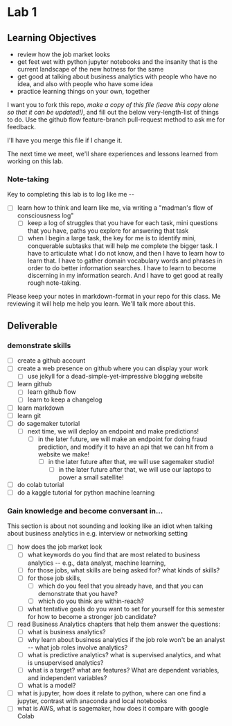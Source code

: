# Lab 1

## Learning Objectives

* review how the job market looks
* get feet wet with python jupyter notebooks and the insanity that is the current landscape of the new hotness for the same
* get good at talking about business analytics with people who have no idea, and also with people who have some idea
* practice learning things on your own, together


I want you to fork this repo, *make a copy of this file (leave this copy alone so that it can be updated!)*, and fill out the 
below very-length-list of things to do. Use the github flow feature-branch pull-request method to ask me for feedback.

I'll have you merge this file if I change it.

The next time we meet, we'll share experiences and lessons learned from working on this lab.


### Note-taking 

Key to completing this lab is to log like me -- 

* [ ] learn how to think and learn like me, via writing a "madman's flow of consciousness log"
	* [ ] keep a log of struggles that you have for each task, mini questions that you have, paths you explore for answering that task
	* [ ] when I begin a large task, the key for me is to identify mini, conquerable subtasks that will help me complete the bigger task. 
       I have to articulate what I do not know, and then I have to learn how to learn that. I have to gather domain vocabulary words and phrases 
       in order to do better information searches. I have to learn to become discerning in my information search. And I have to get good at really rough note-taking.
       
Please keep your notes in markdown-format in your repo for this class. Me reviewing it will help me help you learn. We'll talk more about this.



## Deliverable

### demonstrate skills
* [ ] create a github account
* [ ] create a web presence on github where you can display your work
	* [ ] use jekyll for a dead-simple-yet-impressive blogging website
* [ ] learn github
	* [ ] learn github flow
	* [ ] learn to keep a changelog
* [ ] learn markdown
* [ ] learn git
* [ ] do sagemaker tutorial
	* [ ] next time, we will deploy an endpoint and make predictions!
		* [ ] in the later future, we will make an endpoint for doing fraud prediction, and modify it to have an api that we can hit from a website we make!
			* [ ] in the later future after that, we will use sagemaker studio!
				* [ ] in the later future after that, we will use our laptops to power a small satellite!
* [ ] do colab tutorial
* [ ] do a kaggle tutorial for python machine learning

### Gain knowledge and become conversant in...
This section is about not sounding and looking like an idiot when talking about business analytics in e.g. interview or networking setting

* [ ] how does the job market look
	* [ ] what keywords do you find that are most related to business analytics -- e.g., data analyst, machine learning, 
	* [ ] for those jobs, what skills are being asked for? what kinds of skills?
	* [ ] for those job skills,
		* [ ] which do you feel that you already have, and that you can demonstrate that you have?
		* [ ] which do you think are within-reach?
	* [ ] what tentative goals do you want to set for yourself for this semester for how to become a stronger job candidate?
* [ ] read Business Analytics chapters that help them answer the questions:
	* [ ] what is business analytics?
	* [ ] why learn about business analytics if the job role won't be an analyst -- what job roles involve analytics?
	* [ ] what is predictive analytics? what is supervised analytics, and what is unsupervised analytics?
	* [ ] what is a target? what are features? What are dependent variables, and independent variables?
	* [ ] what is a model?
* [ ] what is jupyter, how does it relate to python, where can one find a jupyter, contrast with anaconda and local notebooks
* [ ] what is AWS, what is sagemaker, how does it compare with google Colab